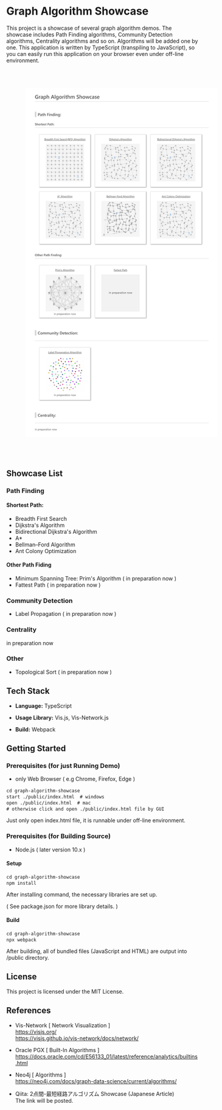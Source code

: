 # Graph Algorithm Showcase
This project is a showcase of several graph algorithm demos. The showcase includes Path Finding algorithms, Community Detection algorithms, Centrality algorithms and so on. Algorithms will be added one by one. This application is written by TypeScript (transpiling to JavaScript), so you can easily run this application on your browser even under off-line environment.

<img src="./src/images/showcase.png" style="margin: 50px;">


## Showcase List

### Path Finding
#### Shortest Path:
- Breadth First Search
- Dijkstra's Algorithm
- Bidirectional Dijkstra's Algorithm
- A*
- Bellman–Ford Algorithm
- Ant Colony Optimization

#### Other Path Fiding
- Minimum Spanning Tree: Prim's Algorithm ( in preparation now )
- Fattest Path ( in preparation now )

### Community Detection
- Label Propagation ( in preparation now )

### Centrality
in preparation now

### Other
- Topological Sort ( in preparation now )


## Tech Stack
- **Language:** TypeScript

- **Usage Library:** Vis.js, Vis-Network.js

- **Build:** Webpack


## Getting Started

### Prerequisites (for just Running Demo)
- only Web Browser ( e.g Chrome, Firefox, Edge )

```
cd graph-algorithm-showcase
start ./public/index.html  # windows
open ./public/index.html  # mac
# otherwise click and open ./public/index.html file by GUI
```
Just only open index.html file, it is runnable under off-line environment.

### Prerequisites (for Building Source)
- Node.js  ( later version 10.x )

#### Setup

``` 
cd graph-algorithm-showcase
npm install
```
After installing command, the necessary libraries are set up. 

( See package.json for more library details. )

#### Build
``` 
cd graph-algorithm-showcase
npx webpack
```
After building, all of bundled files (JavaScript and HTML) are output into /public directory.


## License
This project is licensed under the MIT License.



## References

- Vis-Network [ Network Visualization ]  
https://visjs.org/  
https://visjs.github.io/vis-network/docs/network/  

- Oracle PGX [ Built-In Algorithms ]  
https://docs.oracle.com/cd/E56133_01/latest/reference/analytics/builtins.html  

- Neo4j [ Algorithms ]  
https://neo4j.com/docs/graph-data-science/current/algorithms/  

- Qiita: 2点間-最短経路アルゴリズム Showcase (Japanese Article)  
The link will be posted.
